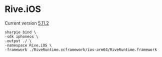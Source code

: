 # Rive.iOS

Current version
[5.11.2](https://github.com/rive-app/rive-ios)

```
sharpie bind \
-sdk iphoneos \
-output ./ \
-namespace Rive.iOS \
-framework ./RiveRuntime.xcframework/ios-arm64/RiveRuntime.framework
```